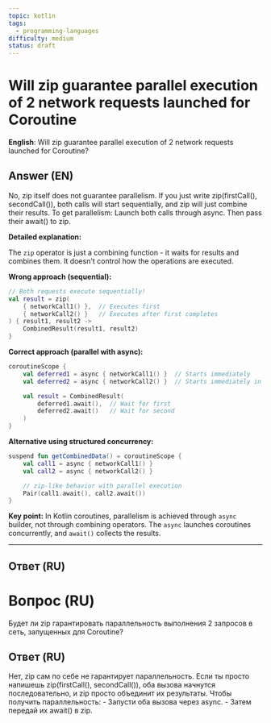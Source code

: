 ```yaml
---
topic: kotlin
tags:
  - programming-languages
difficulty: medium
status: draft
---
```


# Will zip guarantee parallel execution of 2 network requests launched for Coroutine

**English**: Will zip guarantee parallel execution of 2 network requests launched for Coroutine?

## Answer (EN)
No, zip itself does not guarantee parallelism. If you just write zip(firstCall(), secondCall()), both calls will start sequentially, and zip will just combine their results. To get parallelism: Launch both calls through async. Then pass their await() to zip.

**Detailed explanation:**

The `zip` operator is just a combining function - it waits for results and combines them. It doesn't control how the operations are executed.

**Wrong approach (sequential):**
```kotlin
// Both requests execute sequentially!
val result = zip(
    { networkCall1() },  // Executes first
    { networkCall2() }   // Executes after first completes
) { result1, result2 ->
    CombinedResult(result1, result2)
}
```

**Correct approach (parallel with async):**
```kotlin
coroutineScope {
    val deferred1 = async { networkCall1() }  // Starts immediately
    val deferred2 = async { networkCall2() }  // Starts immediately in parallel

    val result = CombinedResult(
        deferred1.await(),  // Wait for first
        deferred2.await()   // Wait for second
    )
}
```

**Alternative using structured concurrency:**
```kotlin
suspend fun getCombinedData() = coroutineScope {
    val call1 = async { networkCall1() }
    val call2 = async { networkCall2() }

    // zip-like behavior with parallel execution
    Pair(call1.await(), call2.await())
}
```

**Key point:** In Kotlin coroutines, parallelism is achieved through `async` builder, not through combining operators. The `async` launches coroutines concurrently, and `await()` collects the results.

---

## Ответ (RU)
# Вопрос (RU)
Будет ли zip гарантировать параллельность выполнения 2 запросов в сеть, запущенных для Coroutine?

## Ответ (RU)
Нет, zip сам по себе не гарантирует параллельность. Если ты просто напишешь zip(firstCall(), secondCall()), оба вызова начнутся последовательно, и zip просто объединит их результаты. Чтобы получить параллельность: - Запусти оба вызова через async. - Затем передай их await() в zip.
